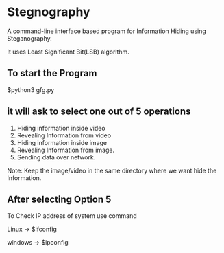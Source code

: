 # Stegnography
A command-line interface based program for Information Hiding using Steganography.

It uses Least Significant Bit(LSB) algorithm.

## To start the Program

$python3 gfg.py 

## it will ask to select one out of 5 operations
1) Hiding information inside video
2) Revealing Information from video
3) Hiding information inside image
4) Revealing Information from image.
5) Sending data over network.

Note: Keep the image/video in the same directory where we want hide the Information.

## After selecting Option 5

To Check IP address of system use command

Linux -> $ifconfig

windows -> $ipconfig




